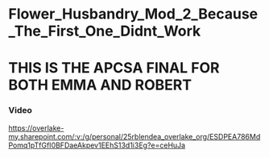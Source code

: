 # Flower_Husbandry_Mod_2_Because_The_First_One_Didnt_Work

# THIS IS THE APCSA FINAL FOR BOTH EMMA AND ROBERT

### Video
https://overlake-my.sharepoint.com/:v:/g/personal/25rblendea_overlake_org/ESDPEA786MdPomq1pTfGfI0BFDaeAkpev1EEhS13d1i3Eg?e=ceHuJa
